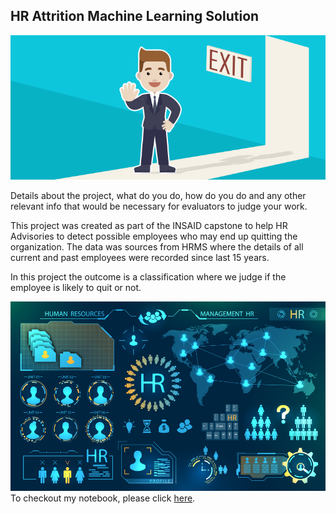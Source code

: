 ## HR Attrition Machine Learning Solution

![enter image description here](https://github.com/shambhunngaurav/hr-employee-attrition/blob/main/Attrtion.png?raw=true)

Details about the project, what do you do, how do you do and any other relevant info that would be necessary for evaluators to judge your work.

This project was created as part of the INSAID capstone to help HR Advisories to detect possible employees who may end up quitting the organization. The data was sources from HRMS where the details of all current and past employees were recorded since last 15 years.

In this project the outcome is a classification where we judge if the employee is likely to quit or not.

![enter image description here](https://github.com/shambhunngaurav/hr-employee-attrition/blob/main/hr-analytics-10.jpg?raw=true)
 To checkout my notebook, please click [here](https://github.com/shambhunngaurav/hr-employee-attrition/blob/main/HR_Analytics.ipynb).
